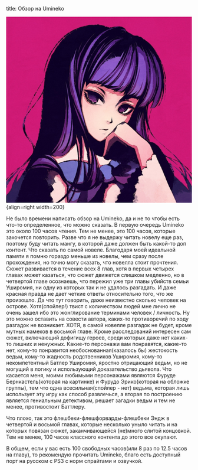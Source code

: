 title: Обзор на Umineko

![](/blog/static/img/2PHj4hZ2ZIw.jpg){align=right width=200}

Не было времени написать обзор на Umineko, да и не то чтобы есть что-то определенное, что можно сказать. В первую очередь Umineko это около 100 часов чтения. Тем не менее, это 100 часов, которые захочется повторить. Разве что я не выдержу читать новелу еще раз, поэтому буду читать мангу, в которой даже должен быть какой-то доп контент. Что сказать по самой новеле. Благодаря моей идеальной памяти я помню гораздо меньше из новелы, чем сразу после прохождения, но точно могу сказать, что новелла стоит прочтения. Сюжет развивается в течение всех 8 глав, хотя в первых четырех главах может казаться, что сюжет движется слишком медленно, но в четвертой главе осознаешь, что пережил уже три главы убийств семьи Уширомия, ни одну из которых так и не удалось разгадать. И даже красная правда не дает четкие ответы относительно того, что же произошло. Да что тут говорить, даже неизвестно сколько человек на острове. Хотя(спойлер!) твист с количеством людей мне лично не очень зашел ибо это жонглирование терминами человек / личность. Ну это можно оставить на совести автора, каких-то противоречий по ходу разгадок не возникает. ХОТЯ, в самой новелле разгадок не будет, кроме мутных намеков в восьмой главе. Кроме расследований интересен сам сюжет, включающий дофигищу героев, среди которых даже нет каких-то лишних и ненужных. Какие-то персонажи вам понравятся, какие-то нет, кому-то понравится необоснованная(казалось бы) жестокость ведьм, кому-то жадность родственников Уширомия, кому-то некомпетентный Батлер Уширомия, яростно отрицающий ведьм, но не могущий в логику и использующий доказательство дьявола. Что касается меня, моими любимыми персонажами являются Фуруде Бернкастель(которая на картинке) и Фурудо Эрико(которая на обложке группы), тем что одна всесильная(спойлер - нет) ведьма, которая лишь использует эту игру как способ развлечься, а вторая по построению является гениальным детективом, решает загадки ведьм и тем не менее, противостоит Баттлеру.

Что плохо, так это флешбеки-флешфорварды-флешбеки Эндж в четвертой и восьмой главах, которые несколько уныло читать и на которых повязан сюжет, заканчивающейся (не)много слитой концовкой. Тем не менее, 100 часов классного контента до этого все окупают.

В общем, если у вас есть 100 свободных часов(или 8 раз по 12.5 часов на главу), то рекомендую прочитать Umineko, благо есть доступный порт на русском с PS3 с норм спрайтами и озвучкой.
